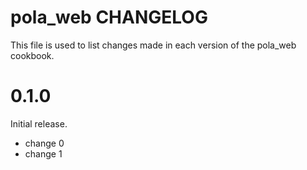 # pola_web CHANGELOG

This file is used to list changes made in each version of the pola_web cookbook.

# 0.1.0

Initial release.

- change 0
- change 1

